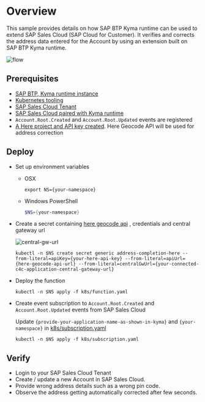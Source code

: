 # Overview

This sample provides details on how  SAP BTP Kyma runtime can be used to extend SAP Sales Cloud (SAP Cloud for Customer).
It verifies and corrects the address data entered for the Account by using an extension built on SAP BTP Kyma runtime.

![flow](assets/flow-diagram.png)

## Prerequisites

* [SAP BTP, Kyma runtime instance](../../prerequisites/#kyma)
* [Kubernetes tooling](../../prerequisites/#kubernetes)
* [SAP Sales Cloud Tenant](https://help.sap.com/learning-journeys/04f41f184f684b84b3d8ab0b4d7c4b18)
* [SAP Sales Cloud paired with Kyma runtime](https://help.sap.com/viewer/d5fec61c279741048109d851d4d3d1ad/1908/en-US/a84a5e9266264af8ac32fe627de10bd7.html)
* `Account.Root.Created` and `Account.Root.Updated` events are registered
* [A Here project and API key created](https://developer.here.com/). Here Geocode API will be used for address correction

## Deploy

* Set up environment variables

  * OSX

    ```shell script
    export NS={your-namespace}
    ```

  * Windows PowerShell

    ```powershell
    $NS={your-namespace}
    ```

* Create a secret containing [here geocode api](https://developer.here.com/documentation/geocoding-search-api/dev_guide/topics/endpoint-geocode-brief.html) , credentials and central gateway url

   ![central-gw-url](assets/central-gw-url.png)

   ```shell script
   kubectl -n $NS create secret generic address-completion-here --from-literal=apiKey={your-here-api-key} --from-literal=apiUrl={here-geocode-api-url} --from-literal=centralGwUrl={your-connected-c4c-application-central-gateway-url}
   ```

* Deploy the function

   ```shell script
   kubectl -n $NS apply -f k8s/function.yaml
   ```

* Create event subscription to `Account.Root.Created` and `Account.Root.Updated` events from SAP Sales Cloud

   Update `{provide-your-application-name-as-shown-in-kyma}` and `{your-namespace}` in [k8s/subscription.yaml](k8s/subscription.yaml)

   ```shell script
   kubectl -n $NS apply -f k8s/subscription.yaml
   ```

## Verify

* Login to your SAP Sales Cloud Tenant
* Create / update a new Account in SAP Sales Cloud.
* Provide wrong address details such as a wrong pin code.
* Observe the address getting automatically corrected after few seconds.
